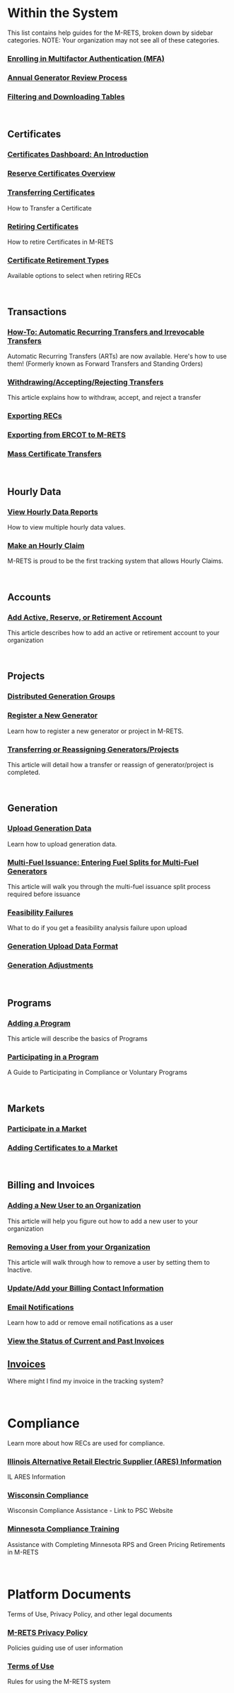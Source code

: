 # Within the System

This list contains help guides for the M-RETS, broken down by sidebar categories. NOTE: Your organization may not see all of these categories.

### [Enrolling in Multifactor Authentication (MFA)](https://mrets.github.io/Help/mfa_setup)

### [Annual Generator Review Process](https://mrets.github.io/Help/annual_project_review)

### [Filtering and Downloading Tables](https://mrets.github.io/Help/filtering_tables)

<br>

## Certificates

### [Certificates Dashboard: An Introduction](https://mrets.github.io/Help/Certificates_Dashboard)

### [Reserve Certificates Overview](https://mrets.github.io/Help/Reserve_Certificates_Overview)

### [Transferring Certificates](https://mrets.github.io/Help/certificates_transferring_certificates)
How to Transfer a Certificate

### [Retiring Certificates](https://mrets.github.io/Help/certificates_retiring_certificates)
How to retire Certificates in M-RETS

### [Certificate Retirement Types](https://mrets.github.io/Help/certificate_retirements)
Available options to select when retiring RECs


<br>

## Transactions

### [How-To: Automatic Recurring Transfers and Irrevocable Transfers](https://mrets.github.io/Help/transactions_automatic_recurring_transfers)
Automatic Recurring Transfers (ARTs) are now available. Here's how to use them! (Formerly known as Forward Transfers and Standing Orders)

### [Withdrawing/Accepting/Rejecting Transfers](https://mrets.github.io/Help/transactions_withdrawing_accepting_rejecting_transfers)
This article explains how to withdraw, accept, and reject a transfer

### [Exporting RECs](https://mrets.github.io/Help/certificates_exporting_certifcates)

### [Exporting from ERCOT to M-RETS](https://mrets.github.io/Help/transactions_ercot)

### [Mass Certificate Transfers](https://mrets.github.io/Help/transactions_mass_certificate_transfers)



<br>

## Hourly Data

### [View Hourly Data Reports](https://mrets.github.io/Help/hourly_reporting)
How to view multiple hourly data values.

### [Make an Hourly Claim](https://mrets.github.io/Help/hourly_data_make_an_hourly_claim)
M-RETS is proud to be the first tracking system that allows Hourly Claims.

<br>

## Accounts

### [Add Active, Reserve, or Retirement Account](https://mrets.github.io/Help/add_account)
This article describes how to add an active or retirement account to your organization

<br>

## Projects

### [Distributed Generation Groups](https://github.com/mrets/Help/distributed_generation_group.md)

### [Register a New Generator](https://mrets.github.io/Help/projects_new_generator)
Learn how to register a new generator or project in M-RETS.

### [Transferring or Reassigning Generators/Projects](https://mrets.github.io/Help/projects_transferring_generator)
This article will detail how a transfer or reassign of generator/project is completed.

<br>

## Generation

### [Upload Generation Data](https://mrets.github.io/Help/generation_upload_data)
Learn how to upload generation data.

### [Multi-Fuel Issuance: Entering Fuel Splits for Multi-Fuel Generators](https://mrets.github.io/Help/generation_multi_fuel)
This article will walk you through the multi-fuel issuance split process required before issuance

### [Feasibility Failures](https://mrets.github.io/Help/generation_feasibility_failures)
What to do if you get a feasibility analysis failure upon upload

### [Generation Upload Data Format](https://mrets.github.io/Help/generation_upload_format)

### [Generation Adjustments](https://mrets.github.io/Help/generation_adjustments)

<br>

## Programs

### [Adding a Program](https://mrets.github.io/Help/program_adding_program)
This article will describe the basics of Programs

### [Participating in a Program](https://mrets.github.io/Help/program_participating_programs)
A Guide to Participating in Compliance or Voluntary Programs

<br>

## Markets

### [Participate in a Market](https://mrets.github.io/Help/markets_participating)

### [Adding Certificates to a Market](https://mrets.github.io/Help/markets_certificates)

<br>

## Billing and Invoices

### [Adding a New User to an Organization](https://mrets.github.io/Help/billing_adding_new_user)
This article will help you figure out how to add a new user to your organization

### [Removing a User from your Organization](https://mrets.github.io/Help/billing_removing_user)
This article will walk through how to remove a user by setting them to Inactive.

### [Update/Add your Billing Contact Information](https://mrets.github.io/Help/billing_add_update_billing_info)

### [Email Notifications](https://mrets.github.io/Help/billing_email_notifications)
Learn how to add or remove email notifications as a user

### [View the Status of Current and Past Invoices](https://mrets.github.io/Help/billing_viewing_invoices)

## [Invoices](https://mrets.github.io/Help/invoices)
Where might I find my invoice in the tracking system?

<br>

# Compliance
Learn more about how RECs are used for compliance.

### [Illinois Alternative Retail Electric Supplier (ARES) Information](https://mrets.github.io/Help/compliance_il_ares)
IL ARES Information

### [Wisconsin Compliance](https://mrets.github.io/Help/compliance_wi_compliance)
Wisconsin Compliance Assistance - Link to PSC Website

### [Minnesota Compliance Training](https://mrets.github.io/Help/compliance_mn_compliance)
Assistance with Completing Minnesota RPS and Green Pricing Retirements in M-RETS

<br>

# Platform Documents
Terms of Use, Privacy Policy, and other legal documents

### [M-RETS Privacy Policy](https://mrets.github.io/Help/platorm_privacy_policy)
Policies guiding use of user information

### [Terms of Use](https://mrets.github.io/Help/platform_terms_of_use)
Rules for using the M-RETS system
